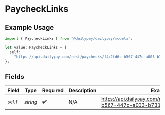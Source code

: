 # PaycheckLinks

## Example Usage

```typescript
import { PaycheckLinks } from "@dailypay/dailypay/models";

let value: PaycheckLinks = {
  self:
    "https://api.dailypay.com/rest/paychecks/f4e2fd6c-b567-447c-a003-b7315b8d22d2",
};
```

## Fields

| Field                                                                        | Type                                                                         | Required                                                                     | Description                                                                  | Example                                                                      |
| ---------------------------------------------------------------------------- | ---------------------------------------------------------------------------- | ---------------------------------------------------------------------------- | ---------------------------------------------------------------------------- | ---------------------------------------------------------------------------- |
| `self`                                                                       | *string*                                                                     | :heavy_check_mark:                                                           | N/A                                                                          | https://api.dailypay.com/rest/paychecks/f4e2fd6c-b567-447c-a003-b7315b8d22d2 |
